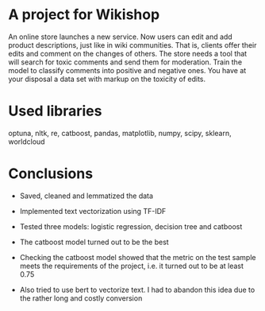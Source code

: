 # A project for Wikishop
An online store launches a new service. Now users can edit and add product descriptions, just like in wiki communities. That is, clients offer their edits and comment on the changes of others. The store needs a tool that will search for toxic comments and send them for moderation. 
Train the model to classify comments into positive and negative ones. You have at your disposal a data set with markup on the toxicity of edits.

# Used libraries
optuna, nltk, re, catboost, pandas, matplotlib, numpy, scipy, sklearn, worldcloud

# Conclusions

* Saved, cleaned and lemmatized the data
* Implemented text vectorization using TF-IDF
* Tested three models: logistic regression, decision tree and catboost
* The catboost model turned out to be the best
* Checking the catboost model showed that the metric on the test sample meets the requirements of the project, i.e. it turned out to be at least 0.75

* Also tried to use bert to vectorize text. I had to abandon this idea due to the rather long and costly conversion

